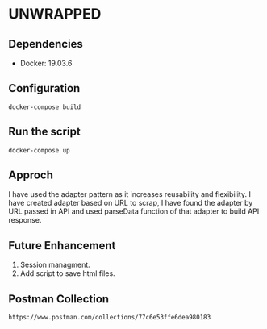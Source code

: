 # UNWRAPPED

## Dependencies
* Docker: 19.03.6

## Configuration

```docker-compose build```

## Run the script

```docker-compose up```

## Approch
I have used the adapter pattern as it increases reusability and flexibility. I have created adapter based on URL to scrap, I have found the adapter by URL passed in API and used parseData function of that adapter to build API response.

## Future Enhancement
1. Session managment.
2. Add script to save html files.


## Postman Collection
```https://www.postman.com/collections/77c6e53ffe6dea980183```